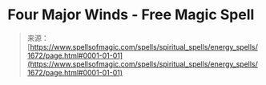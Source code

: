 <!--yml
category: 未分类
date: 2024-06-12 18:34:50
-->

# Four Major Winds - Free Magic Spell

> 来源：[https://www.spellsofmagic.com/spells/spiritual_spells/energy_spells/1672/page.html#0001-01-01](https://www.spellsofmagic.com/spells/spiritual_spells/energy_spells/1672/page.html#0001-01-01)